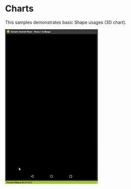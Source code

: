 Charts
=======

This samples demonstrates basic Shape usages (3D chart).

![Screenshot](Screenshots/Screenshot.gif)